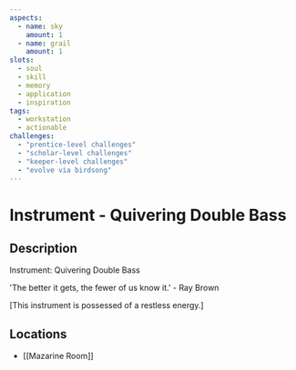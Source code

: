 ```yaml
---
aspects: 
  - name: sky
    amount: 1
  - name: grail
    amount: 1
slots:
  - soul
  - skill
  - memory
  - application
  - inspiration
tags:
  - workstation
  - actionable
challenges:
  - "prentice-level challenges"
  - "scholar-level challenges"
  - "keeper-level challenges"
  - "evolve via birdsong"
---
```


# Instrument - Quivering Double Bass

## Description
Instrument: Quivering Double Bass

'The better it gets, the fewer of us know it.' - Ray Brown 

 [This instrument is possessed of a restless energy.]
## Locations
- [[Mazarine Room]]